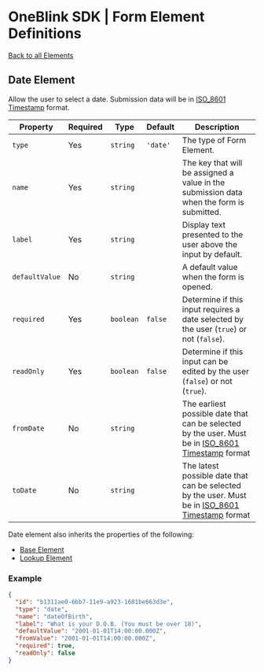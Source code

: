 # OneBlink SDK | Form Element Definitions

[Back to all Elements](../README.md)

## Date Element

Allow the user to select a date. Submission data will be in [ISO_8601 Timestamp](https://en.wikipedia.org/wiki/ISO_8601) format.

| Property       | Required | Type      | Default  | Description                                                                                                                                 |
| -------------- | -------- | --------- | -------- | ------------------------------------------------------------------------------------------------------------------------------------------- |
| `type`         | Yes      | `string`  | `'date'` | The type of Form Element.                                                                                                                   |
| `name`         | Yes      | `string`  |          | The key that will be assigned a value in the submission data when the form is submitted.                                                    |
| `label`        | Yes      | `string`  |          | Display text presented to the user above the input by default.                                                                              |
| `defaultValue` | No       | `string`  |          | A default value when the form is opened.                                                                                                    |
| `required`     | Yes      | `boolean` | `false`  | Determine if this input requires a date selected by the user (`true`) or not (`false`).                                                     |
| `readOnly`     | Yes      | `boolean` | `false`  | Determine if this input can be edited by the user (`false`) or not (`true`).                                                                |
| `fromDate`     | No       | `string`  |          | The earliest possible date that can be selected by the user. Must be in [ISO_8601 Timestamp](https://en.wikipedia.org/wiki/ISO_8601) format |
| `toDate`       | No       | `string`  |          | The latest possible date that can be selected by the user. Must be in [ISO_8601 Timestamp](https://en.wikipedia.org/wiki/ISO_8601) format   |

Date element also inherits the properties of the following:

-   [Base Element](./base-element.md)
-   [Lookup Element](./lookup-element.md)

### Example

```JSON
{
  "id": "b1311ae0-6bb7-11e9-a923-1681be663d3e",
  "type": "date",
  "name": "dateOfBirth",
  "label": "What is your D.O.B. (You must be over 18)",
  "defaultValue": "2001-01-01T14:00:00.000Z",
  "fromValue": "2001-01-01T14:00:00.000Z",
  "required": true,
  "readOnly": false
}
```
